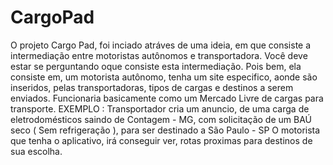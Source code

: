 # CargoPad

O projeto Cargo Pad, foi inciado atráves de uma ideia, em que consiste a intermediação entre motoristas autônomos e transportadora.
Você deve estar se perguntando oque consiste esta intermediação. 
Pois bem, ela consiste em, um motorista autônomo, tenha um site especifico, aonde são inseridos, pelas transportadoras, tipos de cargas e destinos a serem enviados.
Funcionaria basicamente como um Mercado Livre de cargas para transporte. 
EXEMPLO : 
Transportador cria um anuncio, de uma carga de eletrodomésticos saindo de Contagem - MG, com solicitação de um BAÚ seco ( Sem refrigeração ), para ser destinado a São Paulo - SP 
O motorista que tenha o aplicativo, irá conseguir ver, rotas proximas para destinos de sua escolha. 
